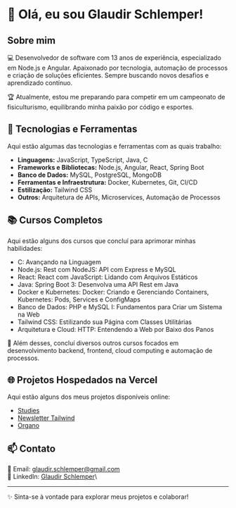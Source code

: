 # 👋 Olá, eu sou Glaudir Schlemper!

## Sobre mim

💻 Desenvolvedor de software com 13 anos de experiência, especializado em Node.js e Angular. Apaixonado por tecnologia, automação de processos e criação de soluções eficientes. Sempre buscando novos desafios e aprendizado contínuo.

🏆 Atualmente, estou me preparando para competir em um campeonato de fisiculturismo, equilibrando minha paixão por código e esportes.

## **🚀 Tecnologias e Ferramentas**

Aqui estão algumas das tecnologias e ferramentas com as quais trabalho:

- **Linguagens:** JavaScript, TypeScript, Java, C
- **Frameworks e Bibliotecas:** Node.js, Angular, React, Spring Boot
- **Banco de Dados:** MySQL, PostgreSQL, MongoDB
- **Ferramentas e Infraestrutura:** Docker, Kubernetes, Git, CI/CD
- **Estilização:** Tailwind CSS
- **Outros:** Arquitetura de APIs, Microservices, Automação de Processos

## 📚 Cursos Completos

Aqui estão alguns dos cursos que concluí para aprimorar minhas habilidades:

- C: Avançando na Linguagem
- Node.js: Rest com NodeJS: API com Express e MySQL
- React: React com JavaScript: Lidando com Arquivos Estáticos
- Java: Spring Boot 3: Desenvolva uma API Rest em Java
- Docker e Kubernetes: Docker: Criando e Gerenciando Containers, Kubernetes: Pods, Services e ConfigMaps
- Banco de Dados: PHP e MySQL I: Fundamentos para Criar um Sistema na Web
- Tailwind CSS: Estilizando sua Página com Classes Utilitárias
- Arquitetura e Cloud: HTTP: Entendendo a Web por Baixo dos Panos

📌 Além desses, concluí diversos outros cursos focados em desenvolvimento backend, frontend, cloud computing e automação de processos.

## 🌐 Projetos Hospedados na Vercel
Aqui estão alguns dos meus projetos disponíveis online:

- [Studies](https://studies-ebon.vercel.app/)
- [Newsletter Tailwind](https://newsletter-tailwind-i4saa1271-glaudirs-projects.vercel.app/)
- [Organo](https://organo-gu5vwkk0u-glaudir.vercel.app/)

## 📫 Contato

📧 Email: glaudir.schlemper@gmail.com\
💼 LinkedIn: [Glaudir Schlemper](https://www.linkedin.com/in/glaudir-schlemper/)\

---

✨ Sinta-se à vontade para explorar meus projetos e colaborar!

